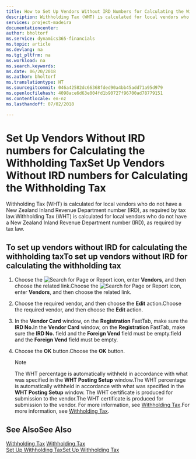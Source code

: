 ```yaml
---
title: How to Set Up Vendors Without IRD Numbers for Calculating the Withholding Tax
description: Withholding Tax (WHT) is calculated for local vendors who do not have a New Zealand Inland Revenue Department number.
services: project-madeira
documentationcenter: 
author: bholtorf
ms.service: dynamics365-financials
ms.topic: article
ms.devlang: na
ms.tgt_pltfrm: na
ms.workload: na
ms.search.keywords: 
ms.date: 06/20/2018
ms.author: bholtorf
ms.translationtype: HT
ms.sourcegitcommit: 046a42582dc66368fded90a4bb45add71a95d979
ms.openlocfilehash: 4098ace6d63e004fd1b90727f96700ad78779151
ms.contentlocale: en-nz
ms.lasthandoff: 07/02/2018

---
```

# <a name="set-up-vendors-without-ird-numbers-for-calculating-the-withholding-tax"></a><span data-ttu-id="dddf4-103">Set Up Vendors Without IRD numbers for Calculating the Withholding Tax</span><span class="sxs-lookup"><span data-stu-id="dddf4-103">Set Up Vendors Without IRD numbers for Calculating the Withholding Tax</span></span>
<span data-ttu-id="dddf4-104">Withholding Tax (WHT) is calculated for local vendors who do not have a New Zealand Inland Revenue Department number (IRD), as required by tax law.</span><span class="sxs-lookup"><span data-stu-id="dddf4-104">Withholding Tax (WHT) is calculated for local vendors who do not have a New Zealand Inland Revenue Department number (IRD), as required by tax law.</span></span>  

## <a name="to-set-up-vendors-without-ird-for-calculating-the-withholding-tax"></a><span data-ttu-id="dddf4-105">To set up vendors without IRD for calculating the withholding tax</span><span class="sxs-lookup"><span data-stu-id="dddf4-105">To set up vendors without IRD for calculating the withholding tax</span></span>  
1.  <span data-ttu-id="dddf4-106">Choose the ![Search for Page or Report](../../media/ui-search/search_small.png "Search for Page or Report icon") icon, enter **Vendors**, and then choose the related link.</span><span class="sxs-lookup"><span data-stu-id="dddf4-106">Choose the ![Search for Page or Report](../../media/ui-search/search_small.png "Search for Page or Report icon") icon, enter **Vendors**, and then choose the related link.</span></span>  
2.  <span data-ttu-id="dddf4-107">Choose the required vendor, and then choose the **Edit** action.</span><span class="sxs-lookup"><span data-stu-id="dddf4-107">Choose the required vendor, and then choose the **Edit** action.</span></span>  
3.  <span data-ttu-id="dddf4-108">In the **Vendor Card** window, on the **Registration** FastTab, make sure the **IRD No.**</span><span class="sxs-lookup"><span data-stu-id="dddf4-108">In the **Vendor Card** window, on the **Registration** FastTab, make sure the **IRD No.**</span></span> <span data-ttu-id="dddf4-109">field and the **Foreign Vend** field must be empty.</span><span class="sxs-lookup"><span data-stu-id="dddf4-109">field and the **Foreign Vend** field must be empty.</span></span>  
4.  <span data-ttu-id="dddf4-110">Choose the **OK** button.</span><span class="sxs-lookup"><span data-stu-id="dddf4-110">Choose the **OK** button.</span></span>  

    > [!NOTE]  
    >  <span data-ttu-id="dddf4-111">The WHT percentage is automatically withheld in accordance with what was specified in the **WHT Posting Setup** window.</span><span class="sxs-lookup"><span data-stu-id="dddf4-111">The WHT percentage is automatically withheld in accordance with what was specified in the **WHT Posting Setup** window.</span></span> <span data-ttu-id="dddf4-112">The WHT certificate is produced for submission to the vendor.</span><span class="sxs-lookup"><span data-stu-id="dddf4-112">The WHT certificate is produced for submission to the vendor.</span></span> <span data-ttu-id="dddf4-113">For more information, see [Withholding Tax](withholding-tax.md).</span><span class="sxs-lookup"><span data-stu-id="dddf4-113">For more information, see [Withholding Tax](withholding-tax.md).</span></span>  

## <a name="see-also"></a><span data-ttu-id="dddf4-114">See Also</span><span class="sxs-lookup"><span data-stu-id="dddf4-114">See Also</span></span>  
<span data-ttu-id="dddf4-115">[Withholding Tax](withholding-tax.md) </span><span class="sxs-lookup"><span data-stu-id="dddf4-115">[Withholding Tax](withholding-tax.md) </span></span>  
[<span data-ttu-id="dddf4-116">Set Up Withholding Tax</span><span class="sxs-lookup"><span data-stu-id="dddf4-116">Set Up Withholding Tax</span></span>](how-to-set-up-withholding-tax.md)

